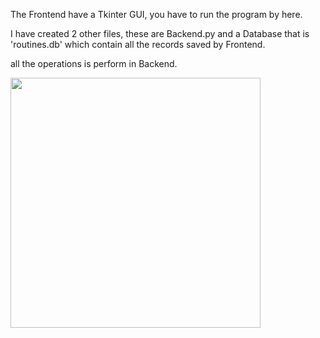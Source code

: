 The Frontend have a Tkinter GUI, you have to run the program by here.

I have created 2 other files, these are Backend.py and a Database that is 'routines.db' which contain all the records saved by Frontend.

all the operations is perform in Backend.


<!-- ![image](https://user-images.githubusercontent.com/84950520/167121137-d4a3ebef-16c1-437c-a7db-00c2ada0b5b8.png) -->


<img src="https://user-images.githubusercontent.com/84950520/167121137-d4a3ebef-16c1-437c-a7db-00c2ada0b5b8.png" width="400" height="400" />
